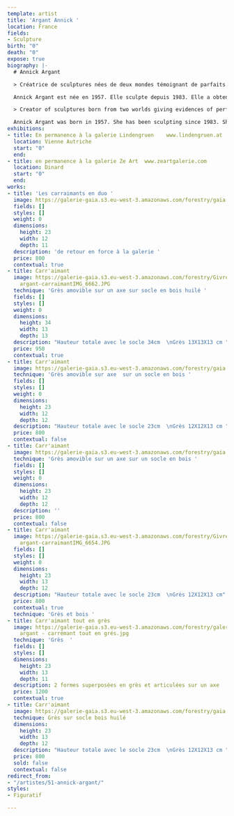 ```yaml
---
template: artist
title: 'Argant Annick '
location: France
fields:
- Sculpture
birth: "0"
death: "0"
expose: true
biography: |-
  # Annick Argant

  > Créatrice de sculptures nées de deux mondes témoignant de parfaits équilibres

  Annick Argant est née en 1957. Elle sculpte depuis 1983. Elle a obtenu le prix Bréauté en 2007 par l’Académie Française des Beaux Arts pour son oeuvre l’Oiseau-enclume. Ses oeuvres sont exposées à la Galerie Gaïa depuis 2016, aux galeries Lindengruen à Wien (Autriche), et à Ze Art à Dinard. “Décrire avec justesse mes intentions artistiques n’est pas simple. Elles naissent de mon monde intérieur, d’une quête et d’un combat nés d’un monde qui m’entoure, une nostalgie de l’idéal et des nobles inspirations de l’esprit. La sincérité, l’authenticité, l’exigence et la discipline s’imposent dans toutes mes recherches artistiques. Elles me conduisent à cet éclairage, à cette révélation de l’essentiel là ou la simplicité tutoie la complexité, là ou la beauté tutoie la laideur, là ou la douceur tutoie la cruauté pour ensuite offrir à ce monde extérieur un jardin silencieux, sensible et subtil où pousse un équilibre fragile, un besoin vital de l’existence telle que l’espérance, la beauté et l’amour.” Annick Argant

  > Creator of sculptures born from two worlds giving evidences of perfect balances

  Annick Argant was born in 1957. She has been sculpting since 1983. She was awarded the Bréauté prize in 2007 by the French Academy of Beaux-Arts for her work l'Oiseau-enclume. Her work has been exhibited at the Gaïa Gallery since 2016, at the Lindengruen Gallery in Wien (Austria), and in Ze Art in Dinard. "Describing my artistic intentions accurately is not easy. They are born from my inner world, from a quest and a struggle born from a world that surrounds me, a nostalgia for the ideal and the noble inspirations of the spirit. Sincerity, authenticity, exigency and discipline impose themselves in all my artistic research. They lead me to this illumination, to this revelation of the essential where simplicity meets complexity, where beauty meets ugliness, where gentleness meets cruelty to then offer to this outside world a silent, sensitive and subtle garden where grows a fragile balance, a vital need of the existence such as hope, beauty and love". Annick Argant
exhibitions:
- title: En permanence à la galerie Lindengruen    www.lindengruen.at
  location: Vienne Autriche
  start: "0"
  end: 
- title: en permanence à la galerie Ze Art  www.zeartgalerie.com
  location: Dinard
  start: "0"
  end: 
works:
- title: 'Les carraimants en duo '
  image: https://galerie-gaia.s3.eu-west-3.amazonaws.com/forestry/gaia -annick argant-carraimantIMG_6720.jpg
  fields: []
  styles: []
  weight: 0
  dimensions:
    height: 23
    width: 12
    depth: 11
  description: 'de retour en force à la galerie '
  price: 800
  contextual: true
- title: Carr'aimant
  image: https://galerie-gaia.s3.eu-west-3.amazonaws.com/forestry/GivreG galerie-gaia-annick
    argant-carraimantIMG_6662.JPG
  technique: 'Grès amovible sur un axe sur socle en bois huilé '
  fields: []
  styles: []
  weight: 0
  dimensions:
    height: 34
    width: 13
    depth: 13
  description: "Hauteur totale avec le socle 34cm  \nGrès 13X13X13 cm "
  price: 950
  contextual: true
- title: Carr'aimant
  image: https://galerie-gaia.s3.eu-west-3.amazonaws.com/forestry/gaia -annick argant-carraimantIMG_6647.JPG
  technique: 'Grès amovible sur axe  sur un socle en bois '
  fields: []
  styles: []
  weight: 0
  dimensions:
    height: 23
    width: 12
    depth: 12
  description: "Hauteur totale avec le socle 23cm  \nGrès 12X12X13 cm "
  price: 800
  contextual: false
- title: Carr'aimant
  image: https://galerie-gaia.s3.eu-west-3.amazonaws.com/forestry/gaia -annick argant-carraimantIMG_6656.JPG
  technique: 'Grès amovible sur un axe sur un socle en bois '
  fields: []
  styles: []
  weight: 0
  dimensions:
    height: 23
    width: 12
    depth: 12
  description: ''
  price: 800
  contextual: false
- title: Carr'aimant
  image: https://galerie-gaia.s3.eu-west-3.amazonaws.com/forestry/GivreG galerie-gaia-annick
    argant-carraimantIMG_6654.JPG
  fields: []
  styles: []
  weight: 0
  dimensions:
    height: 23
    width: 13
    depth: 12
  description: "Hauteur totale avec le socle 23cm  \nGrès 12X12X13 cm"
  price: 800
  contextual: true
  technique: 'Grès et bois '
- title: Carr'aimant tout en grès
  image: https://galerie-gaia.s3.eu-west-3.amazonaws.com/forestry/galerie gaia -annick
    argant - carrémant tout en grés.jpg
  technique: 'Grès  '
  fields: []
  styles: []
  dimensions:
    height: 23
    width: 13
    depth: 11
  description: 2 formes superposées en grès et articulées sur un axe
  price: 1200
  contextual: true
- title: Carr'aimant
  image: https://galerie-gaia.s3.eu-west-3.amazonaws.com/forestry/gaia -annick argant-carraimantIMG_6647.JPG
  technique: Grès sur socle bois huilé
  dimensions:
    height: 23
    width: 13
    depth: 12
  description: "Hauteur totale avec le socle 23cm  \nGrès 12X12X13 cm "
  price: 800
  sold: false
  contextual: false
redirect_from:
- "/artistes/51-annick-argant/"
styles:
- Figuratif

---
```

